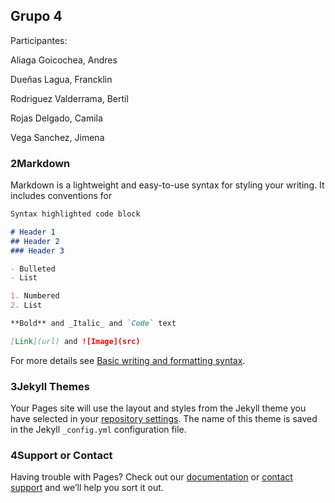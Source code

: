 ## Grupo 4
Participantes:

Aliaga Goicochea, Andres

Dueñas Lagua, Francklin

Rodriguez Valderrama, Bertil

Rojas Delgado, Camila

Vega Sanchez, Jimena

### 2Markdown

Markdown is a lightweight and easy-to-use syntax for styling your writing. It includes conventions for

```markdown
Syntax highlighted code block

# Header 1
## Header 2
### Header 3

- Bulleted
- List

1. Numbered
2. List

**Bold** and _Italic_ and `Code` text

[Link](url) and ![Image](src)
```

For more details see [Basic writing and formatting syntax](https://docs.github.com/en/github/writing-on-github/getting-started-with-writing-and-formatting-on-github/basic-writing-and-formatting-syntax).

### 3Jekyll Themes

Your Pages site will use the layout and styles from the Jekyll theme you have selected in your [repository settings](https://github.com/JimenaVegaS/Grupo-4/settings/pages). The name of this theme is saved in the Jekyll `_config.yml` configuration file.

### 4Support or Contact

Having trouble with Pages? Check out our [documentation](https://docs.github.com/categories/github-pages-basics/) or [contact support](https://support.github.com/contact) and we’ll help you sort it out.
